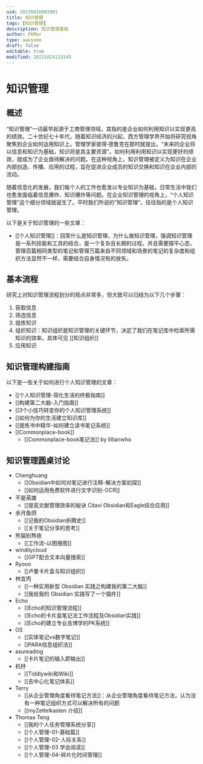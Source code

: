 ```yaml
---
uid: 20230416002901
title: 知识管理
tags: [知识管理]
description: 知识管理基础
author: PKMer
type: awesome
draft: false
editable: true
modified: 20231024133145
---
```


# 知识管理

## 概述

“知识管理”一词最早起源于工商管理领域，其指的是企业如何利用知识以实现更高的绩效。二十世纪七十年代，随着知识经济的兴起，西方管理学界开始将研究视角聚焦到企业如何运用知识上。管理学家彼得·德鲁克在那时就提出，“未来的企业将以信息和知识为基础，知识将是其主要资源”。如何利用利用知识以实现更好的绩效，就成为了企业亟待解决的问题。在这种视角上，知识管理被定义为知识在企业内部创造、传播、应用的过程，旨在促进企业成员的知识交换和知识在企业内部的流动。

随着信息化的发展，我们每个人的工作也愈发以专业知识为基础，日常生活中我们也愈发面临着信息爆炸、知识爆炸等问题。在企业知识管理的视角上，“个人知识管理”这个细分领域就诞生了。平时我们所说的“知识管理”，往往指的是个人知识管理。

以下是关于知识管理的一些文章：

- [[个人知识管理]]：回答什么是知识管理，为什么做知识管理，强调知识管理是一系列技能和工具的结合，是一个复杂且长期的过程。并且需要摆平心态，管理百篇相同类型的笔记和管理万篇来自不同领域和场景的笔记的复杂度和组织方法显然不一样，需要结合自身情况有的放矢。

## 基本流程

研究上对知识管理流程划分的观点非常多，但大致可以归结为以下几个步骤：

1. 获取信息
2. 筛选信息
3. 提炼知识
4. 组织知识：知识组织是知识管理的关键环节，决定了我们在笔记库中检索所需知识的效率。具体可见 [[知识组织]]
5. 应用知识

## 知识管理构建指南

以下是一些关于如何进行个人知识管理的文章：

- [[个人知识管理-简化生活的终极指南]]
- [[构建第二大脑-入门指南]]
- [[3个小技巧转变你的个人知识管理系统]]
- [[如何为你的生活建立知识库]]
- [[提炼书中精华-如何建立读书笔记系统]]
- [[Commonplace-book]]
	- [[Commonplace-book笔记法]] by lillianwho

## 知识管理圆桌讨论

- Chenghuang
	- [[Obsidian中如何对笔记进行注释-解决方案初探]]
	- [[如何运用免费软件进行文字识别-OCR]]
- 不是英雄
	- [[提高文献管理效率的秘诀 Citavi Obsidian和Eagle综合应用]]
- 余月鱼鸽
	- [[记我的Obsidian折腾史]]
	- [[关于笔记分享的思考]]
- 熊猫别熬夜
	- [[工作流-以图搜图]]
- windilycloud
	- [[GPT配合文本向量搜索]]
- Ryooo
	- [[卢曼卡片盒与知识组织]]
- 林宜丙
	- [[一种实用新型 Obsidian 实践之构建我的第二大脑]]
	- [[我给我的 Obsidian 实践写了一个插件]]
- Echo
	- [[Echo的知识管理流程]]
	- [[Echo的卡片盒笔记法工作流程及Obsidian实践]]
	- [[Echo的建立专业且博学的PK系统]]
- OS
	- [[实体笔记vs数字笔记]]
	- [[PARA信息组织法]]
- asureading
	- [[卡片笔记的输入即输出]]
- 机杼
	- [[Tiddlywiki和Wiki]]
	- [[去中心化笔记体系]]
- Terry
	- [[从企业管理角度看待笔记方法]]：从企业管理角度看待笔记方法，认为没有一种笔记组织方式可以解决所有的问题
	- [[myZettelkasten 介绍]]
- Thomas Teng
	- [[我的个人任务管理系统分享]]
	- [[个人管理-01-基础篇]]
	- [[个人管理-02-人际关系]]
	- [[个人管理-03 学会阅读]]
	- [[个人管理-04-碎片化时间管理]]